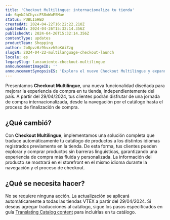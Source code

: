 ```yaml
---
title: 'Checkout Multilingue: internacionaliza tu tienda'
id: 6qvNJhChyccFS8mWoESMue
status: PUBLISHED
createdAt: 2024-04-22T16:22:22.210Z
updatedAt: 2024-04-26T15:32:14.356Z
publishedAt: 2024-04-26T15:32:14.356Z
contentType: updates
productTeam: Shopping
author: 2o8pvz6z9hvxvhSoKAiZzg
slugEN: 2024-04-22-multilanguage-checkout-launch
locale: es
legacySlug: lanzamiento-checkout-multilingue
announcementImageID: ''
announcementSynopsisES: 'Explora el nuevo Checkout Multilingue y expande tu tienda globalmente ofreciendo una experiencia de compra localizada.'
---
```


Presentamos **Checkout Multilingue**, una nueva funcionalidad diseñada para mejorar la experiencia de compra en tu tienda, independientemente del país. A partir del 29/04/2024, tus clientes podrán disfrutar de una jornada de compra internacionalizada, desde la navegación por el catálogo hasta el proceso de finalización de compra.

## ¿Qué cambió?

Con **Checkout Multilingue**, implementamos una solución completa que traduce automáticamente tu catálogo de productos a los distintos idiomas registrados previamente en la tienda. De esta forma, tus clientes pueden explorar y comprar productos sin barreras linguísticas, garantizando una experiencia de compra más fluida y personalizada. La información del producto se mostrará en el storefront en el mismo idioma durante la navegación y el proceso de checkout. 

## ¿Qué se necesita hacer?

No se requiere ninguna acción. La actualización se aplicará automáticamente a todas las tiendas VTEX a partir del 29/04/2024. Si deseas agregar traducciones al catálogo, sigue los pasos especificados en guía [Translating Catalog content](https://developers.vtex.com/docs/guides/catalog-internationalization) para incluirlas en tu catálogo. 

